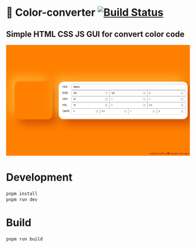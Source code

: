 # 🎨 Color-converter [![Build Status](https://app.travis-ci.com/bizouarn/Color-converter-GUI.svg?branch=PROD)](https://app.travis-ci.com/bizouarn/Color-converter-GUI)
## Simple HTML CSS JS GUI for convert color code

![Screenshot.png](Screenshot.png)

# Development

```
pnpm install
pnpm run dev
```

# Build

```
pnpm run build
```
